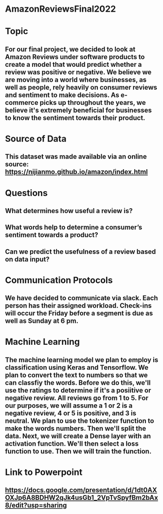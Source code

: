 # AmazonReviewsFinal2022

# Topic

## For our final project, we decided to look at Amazon Reviews under software products to create a model that would predict whether a review was positive or negative. We believe we are moving  into a world where businesses, as well as people, rely heavily on consumer reviews and sentiment to make decisions. As e-commerce picks up throughout the years, we believe it's extremely beneficial for businesses to know the sentiment towards their product. 

# Source of Data

## This dataset was made available via an online source: https://nijianmo.github.io/amazon/index.html

# Questions

## What determines how useful a review is?
## What words help to determine a consumer’s sentiment towards a product? 
## Can we predict the usefulness of a review based on data input? 

# Communication Protocols

## We have decided to communicate via slack. Each person has their assigned workload. Check-ins will occur the Friday before a segment is due as well as Sunday at 6 pm. 

# Machine Learning

## The machine learning model we plan to employ is classification using Keras and Tensorflow. We plan to convert the text to numbers so that we can classfiy the words. Before we do this, we'll use the ratings to determine if it's a posiitive or negative review. All reviews go from 1 to 5. For our purposes, we will assume a 1 or 2 is a negative review, 4 or 5 is positive, and 3 is neutral. We plan to use the tokenizer function to make the words numbers. Then we'll split the data. Next, we will create a Dense layer with an activation function. We'll then select a loss function to use. Then we will train the function. 

# Link to Powerpoint

## https://docs.google.com/presentation/d/1dt0AXOXJp6A8BDHW2qJk4usGb1_2VpTvSpyfBm2bAx8/edit?usp=sharing
